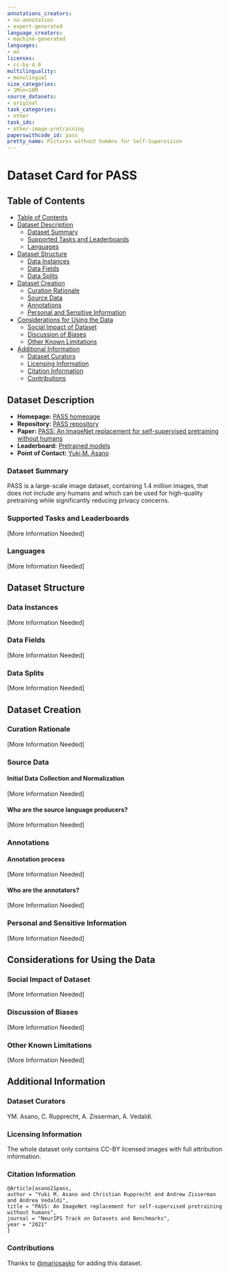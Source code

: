 ```yaml
---
annotations_creators:
- no-annotation
- expert-generated
language_creators:
- machine-generated
languages:
- en
licenses:
- cc-by-4.0
multilinguality:
- monolingual
size_categories:
- 1M<n<10M
source_datasets:
- original
task_categories:
- other
task_ids:
- other-image-pretraining
paperswithcode_id: pass
pretty_name: Pictures without humAns for Self-Supervision
---
```


# Dataset Card for PASS

## Table of Contents
- [Table of Contents](#table-of-contents)
- [Dataset Description](#dataset-description)
  - [Dataset Summary](#dataset-summary)
  - [Supported Tasks and Leaderboards](#supported-tasks-and-leaderboards)
  - [Languages](#languages)
- [Dataset Structure](#dataset-structure)
  - [Data Instances](#data-instances)
  - [Data Fields](#data-fields)
  - [Data Splits](#data-splits)
- [Dataset Creation](#dataset-creation)
  - [Curation Rationale](#curation-rationale)
  - [Source Data](#source-data)
  - [Annotations](#annotations)
  - [Personal and Sensitive Information](#personal-and-sensitive-information)
- [Considerations for Using the Data](#considerations-for-using-the-data)
  - [Social Impact of Dataset](#social-impact-of-dataset)
  - [Discussion of Biases](#discussion-of-biases)
  - [Other Known Limitations](#other-known-limitations)
- [Additional Information](#additional-information)
  - [Dataset Curators](#dataset-curators)
  - [Licensing Information](#licensing-information)
  - [Citation Information](#citation-information)
  - [Contributions](#contributions)

## Dataset Description

- **Homepage:** [PASS homepage](https://www.robots.ox.ac.uk/~vgg/research/pass/)
- **Repository:** [PASS repository](https://github.com/yukimasano/PASS)
- **Paper:** [PASS: An ImageNet replacement for self-supervised pretraining without humans](https://arxiv.org/abs/2109.13228)
- **Leaderboard:** [Pretrained models](https://github.com/yukimasano/PASS#pretrained-models)
- **Point of Contact:** [Yuki M. Asano](mailto:yukiATMARKrobots.ox.ac.uk)

### Dataset Summary

PASS is a large-scale image dataset, containing 1.4 million images, that does not include any humans and which can be used for high-quality pretraining while significantly reducing privacy concerns.

### Supported Tasks and Leaderboards

[More Information Needed]

### Languages

[More Information Needed]

## Dataset Structure

### Data Instances

[More Information Needed]

### Data Fields

[More Information Needed]

### Data Splits

[More Information Needed]

## Dataset Creation

### Curation Rationale

[More Information Needed]

### Source Data

#### Initial Data Collection and Normalization

[More Information Needed]

#### Who are the source language producers?

[More Information Needed]

### Annotations

#### Annotation process

[More Information Needed]

#### Who are the annotators?

[More Information Needed]

### Personal and Sensitive Information

[More Information Needed]

## Considerations for Using the Data

### Social Impact of Dataset

[More Information Needed]

### Discussion of Biases

[More Information Needed]

### Other Known Limitations

[More Information Needed]

## Additional Information

### Dataset Curators

YM. Asano, C. Rupprecht, A. Zisserman, A. Vedaldi.

### Licensing Information

The whole dataset only contains CC-BY licensed images with full attribution information.

### Citation Information

```
@Article{asano21pass,
author = "Yuki M. Asano and Christian Rupprecht and Andrew Zisserman and Andrea Vedaldi",
title = "PASS: An ImageNet replacement for self-supervised pretraining without humans",
journal = "NeurIPS Track on Datasets and Benchmarks",
year = "2021"
}
```

### Contributions

Thanks to [@mariosasko](https://github.com/mariosasko) for adding this dataset.